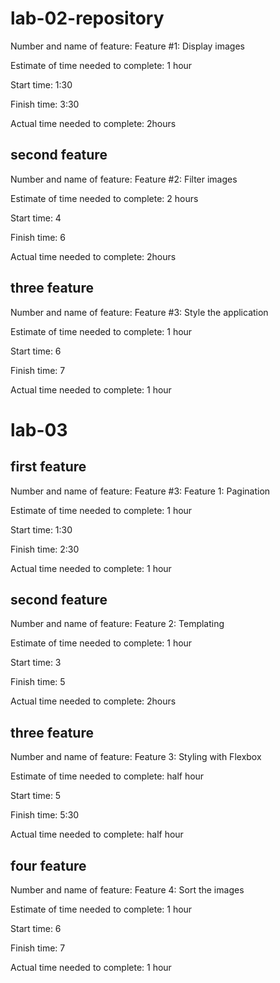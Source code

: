 # lab-02-repository
Number and name of feature: Feature #1: Display images

Estimate of time needed to complete: 1 hour

Start time: 1:30

Finish time: 3:30

Actual time needed to complete: 2hours
## second feature
Number and name of feature: Feature #2: Filter images

Estimate of time needed to complete: 2 hours

Start time: 4

Finish time: 6

Actual time needed to complete: 2hours
## three feature
Number and name of feature: Feature #3: Style the application

Estimate of time needed to complete: 1 hour

Start time: 6

Finish time: 7

Actual time needed to complete: 1 hour

# lab-03
## first feature
Number and name of feature: Feature #3: Feature 1: Pagination

Estimate of time needed to complete: 1 hour

Start time: 1:30

Finish time: 2:30

Actual time needed to complete: 1 hour
## second feature
Number and name of feature: Feature 2: Templating

Estimate of time needed to complete: 1 hour

Start time: 3

Finish time: 5

Actual time needed to complete: 2hours
## three feature
Number and name of feature: Feature 3: Styling with Flexbox

Estimate of time needed to complete: half hour

Start time: 5

Finish time: 5:30

Actual time needed to complete: half hour
## four feature
Number and name of feature: Feature 4: Sort the images

Estimate of time needed to complete: 1 hour

Start time: 6

Finish time: 7

Actual time needed to complete: 1 hour